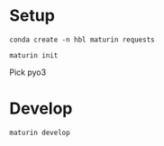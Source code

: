 # Setup

```
conda create -n hbl maturin requests
```

```
maturin init
```
Pick pyo3

# Develop
```
maturin develop
```

